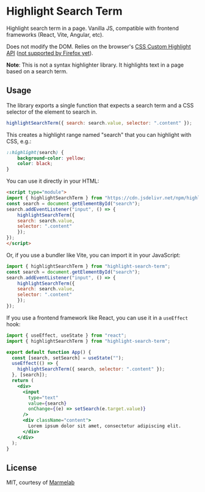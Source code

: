 # Highlight Search Term

Highlight search term in a page. Vanilla JS, compatible with frontend frameworks (React, Vite, Angular, etc). 

Does not modify the DOM. Relies on the browser's [CSS Custom Highlight API](https://developer.mozilla.org/en-US/docs/Web/API/CSS_Custom_Highlight_API) ([not supported by Firefox yet](https://caniuse.com/?search=CSS.Highlights)).

**Note**: This is not a syntax highlighter library. It highlights text in a page based on a search term.

## Usage

The library exports a single function that expects a search term and a CSS selector of the element to search in.

```js
highlightSearchTerm({ search: search.value, selector: ".content" });
```

This creates a highlight range named "search" that you can highlight with CSS, e.g.:

```css
::highlight(search) {
    background-color: yellow;
    color: black;
}
```

You can use it directly in your HTML:

```html
<script type="module">
import { highlightSearchTerm } from "https://cdn.jsdelivr.net/npm/highlight-search-term@0.0.9/src/index.js";
const search = document.getElementById("search");
search.addEventListener("input", () => {
    highlightSearchTerm({
    search: search.value,
    selector: ".content"
    });
});
</script>
```

Or, if you use a bundler like Vite, you can import it in your JavaScript:

```js
import { highlightSearchTerm } from "highlight-search-term";
const search = document.getElementById("search");
search.addEventListener("input", () => {
    highlightSearchTerm({
    search: search.value,
    selector: ".content"
    });
});
```

If you use a frontend framework like React, you can use it in a `useEffect` hook:

```jsx
import { useEffect, useState } from "react";
import { highlightSearchTerm } from "highlight-search-term";

export default function App() {
  const [search, setSearch] = useState("");
  useEffect(() => {
    highlightSearchTerm({ search, selector: ".content" });
  }, [search]);
  return (
    <div>
      <input
        type="text"
        value={search}
        onChange={(e) => setSearch(e.target.value)}
      />
      <div className="content">
        Lorem ipsum dolor sit amet, consectetur adipiscing elit.
      </div>
    </div>
  );
}
```

## License

MIT, courtesy of [Marmelab](https://marmelab.com)